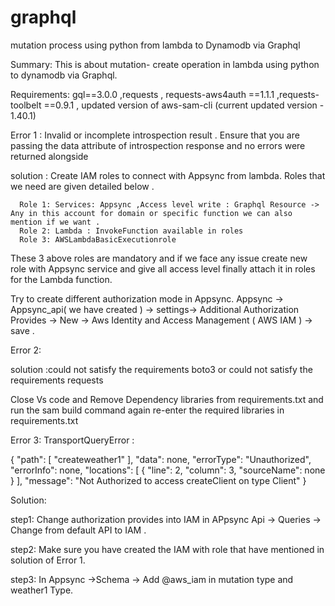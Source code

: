 # graphql
mutation process using python from lambda to Dynamodb via Graphql

Summary: This is about mutation- create operation in lambda using python to dynamodb via Graphql.

Requirements: gql==3.0.0 ,requests , requests-aws4auth ==1.1.1 ,requests-toolbelt ==0.9.1 , updated version of aws-sam-cli (current updated version - 1.40.1)

Error 1 : Invalid or incomplete introspection result . Ensure that you are passing the data attribute of introspection response and no errors were returned alongside

solution :
Create IAM roles to connect with Appsync from lambda.
  Roles that we need are given detailed below .
  
      Role 1: Services: Appsync ,Access level write : Graphql Resource -> Any in this account for domain or specific function we can also mention if we want .
      Role 2: Lambda : InvokeFunction available in roles
      Role 3: AWSLambdaBasicExecutionrole
  These 3 above roles are mandatory and if we face any issue create new role with Appsync service and give all access level finally attach it in roles for the Lambda
  function.

Try to create different authorization mode in Appsync.
Appsync -> Appsync_api( we have created ) -> settings-> Additional Authorization Provides -> New -> Aws Identity and Access Management ( AWS IAM ) -> save .

Error 2: 

solution :could not satisfy the requirements boto3 or could not satisfy the requirements requests

Close Vs code and Remove Dependency libraries from requirements.txt and run the sam build command again re-enter the required libraries in requirements.txt

Error 3: TransportQueryError :

{
  "path": [
    "createweather1"
  ],
  "data": none,
    "errorType": "Unauthorized",
    "errorInfo": none,
  "locations": [
  {
    "line": 2,
    "column": 3,
    "sourceName": none
  }
    ],
    "message": "Not Authorized to access createClient on type Client"
  }

Solution: 

step1: Change authorization provides into IAM in APpsync Api -> Queries -> Change from default API to IAM .

step2: Make sure you have created the IAM with role that have mentioned in solution of Error 1.

step3: In Appsync ->Schema -> Add @aws_iam in mutation type and weather1 Type.
